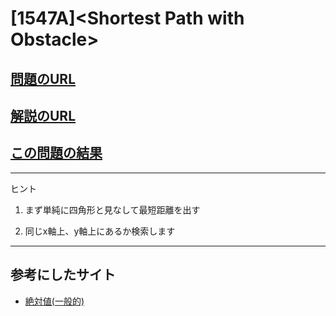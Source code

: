 # \[1547A\]\<Shortest Path with Obstacle\>

## [問題のURL](https://codeforces.com/problemset/problem/1547/A)

## [解説のURL](https://codeforces.com/blog/entry/92715)

## [この問題の結果](https://codeforces.com/contest/1547/status/A)

<!---- 「問題の結果の見方」
 PROBLEMS→問題番号一覧→回答者数→accepted＋言語をセレクトする 
 ---->

-----

ヒント

1. まず単純に四角形と見なして最短距離を出す

1. 同じx軸上、y軸上にあるか検索します

-----

## 参考にしたサイト

* [絶対値(一般的)](https://cpprefjp.github.io/reference/cmath/fabs.html)
